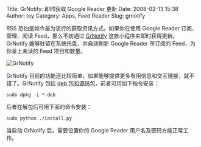 Title: GrNotify: 即时获取 Google Reader 更新
Date: 2008-02-13 15:38
Author: toy
Category: Apps, Feed Reader
Slug: grnotify

RSS 恐怕是如今最为流行的获取资讯方式。如果你在使用 Google Reader
订阅、管理、阅读 Feed，那么不妨通过
[GrNotify](http://grnotify.sourceforge.net/)
这款小程序来即时获得更新。GrNotify 能够驻留在系统托盘，并自动刷新 Google
Reader 所订阅的 Feed，为你呈上未读的 Feed 项目和数量。

![GrNotify](http://i.linuxtoy.org/i/2008/02/grnotify.png)

GrNotify
目前的功能还比较简单，如果能够提供更多有用信息和交互链接，就不错了。GrNotify
包括 [deb
包和源码包](http://sourceforge.net/project/showfiles.php?group_id=217132)，前者可用如下指令安装：

`sudo dpkg -i *.deb`

后者在解包后可用下面的命令安装：

`sudo python ./install.py`

当启动 GrNotify 后，需要设置你的 Google Reader
用户名及密码方能正常工作。
